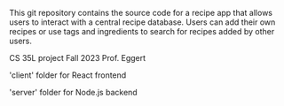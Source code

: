 This git repository contains the source code for a recipe app that allows users to interact with a central recipe database. Users can add their own recipes or use tags and ingredients to search for recipes added by other users.

CS 35L project
Fall 2023
Prof. Eggert

'client' folder for React frontend

'server' folder for Node.js backend
